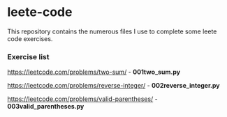 # leete-code
This repository contains the numerous files I use to complete some leete code exercises.

### Exercise list
https://leetcode.com/problems/two-sum/ - **001two_sum.py**

https://leetcode.com/problems/reverse-integer/ - **002reverse_integer.py**

https://leetcode.com/problems/valid-parentheses/ - **003valid_parentheses.py**
